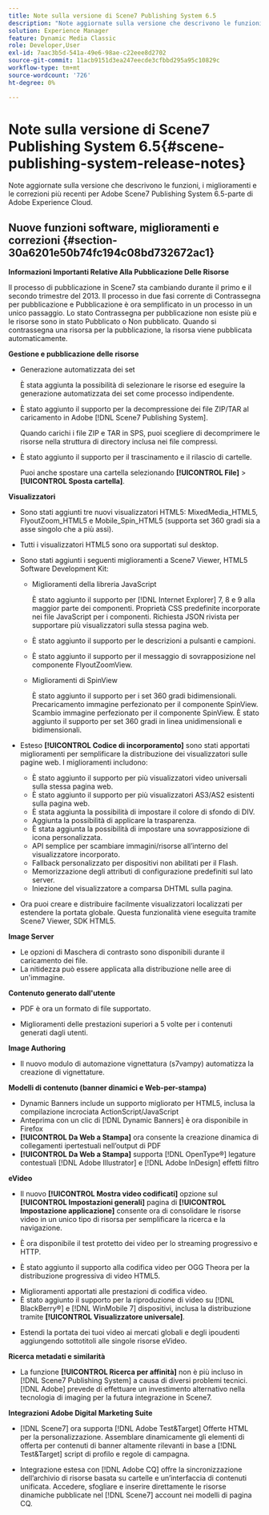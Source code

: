 ```yaml
---
title: Note sulla versione di Scene7 Publishing System 6.5
description: "Note aggiornate sulla versione che descrivono le funzioni, i miglioramenti e le correzioni più recenti per Adobe Scene7 Publishing System 6.5, parte della soluzione Adobe Experience Manager in Adobe Experience Cloud."
solution: Experience Manager
feature: Dynamic Media Classic
role: Developer,User
exl-id: 7aac3b5d-541a-49e6-98ae-c22eee8d2702
source-git-commit: 11acb9151d3ea247eecde3cfbbd295a95c10829c
workflow-type: tm+mt
source-wordcount: '726'
ht-degree: 0%

---
```


# Note sulla versione di Scene7 Publishing System 6.5{#scene-publishing-system-release-notes}

Note aggiornate sulla versione che descrivono le funzioni, i miglioramenti e le correzioni più recenti per Adobe Scene7 Publishing System 6.5-parte di Adobe Experience Cloud.

## Nuove funzioni software, miglioramenti e correzioni {#section-30a6201e50b74fc194c08bd732672ac1}

**Informazioni Importanti Relative Alla Pubblicazione Delle Risorse**

Il processo di pubblicazione in Scene7 sta cambiando durante il primo e il secondo trimestre del 2013. Il processo in due fasi corrente di Contrassegna per pubblicazione e Pubblicazione è ora semplificato in un processo in un unico passaggio. Lo stato Contrassegna per pubblicazione non esiste più e le risorse sono in stato Pubblicato o Non pubblicato. Quando si contrassegna una risorsa per la pubblicazione, la risorsa viene pubblicata automaticamente.

**Gestione e pubblicazione delle risorse**

* Generazione automatizzata dei set

   È stata aggiunta la possibilità di selezionare le risorse ed eseguire la generazione automatizzata dei set come processo indipendente.
* È stato aggiunto il supporto per la decompressione dei file ZIP/TAR al caricamento in Adobe [!DNL Scene7 Publishing System].

   Quando carichi i file ZIP e TAR in SPS, puoi scegliere di decomprimere le risorse nella struttura di directory inclusa nei file compressi.

* È stato aggiunto il supporto per il trascinamento e il rilascio di cartelle.

   Puoi anche spostare una cartella selezionando **[!UICONTROL File]** > **[!UICONTROL Sposta cartella]**.

**Visualizzatori**

* Sono stati aggiunti tre nuovi visualizzatori HTML5: MixedMedia_HTML5, FlyoutZoom_HTML5 e Mobile_Spin_HTML5 (supporta set 360 gradi sia a asse singolo che a più assi).

<!-- 
  [More information](http://help.adobe.com/en_US/scene7/using/WS6E593DEA-7D81-4cd6-84B0-85E8BB274176.html#WS1c46793299cf21d77e926d1613177f0a020-8000.html).  -->
* Tutti i visualizzatori HTML5 sono ora supportati sul desktop.

<!--   [More information](http://help.adobe.com/en_US/scene7/using/WS6E593DEA-7D81-4cd6-84B0-85E8BB274176.html#WS1c46793299cf21d77e926d1613177f0a020-8000.html). -->
* Sono stati aggiunti i seguenti miglioramenti a Scene7 Viewer, HTML5 Software Development Kit:

   * Miglioramenti della libreria JavaScript

      È stato aggiunto il supporto per [!DNL Internet Explorer] 7, 8 e 9 alla maggior parte dei componenti. Proprietà CSS predefinite incorporate nei file JavaScript per i componenti. Richiesta JSON rivista per supportare più visualizzatori sulla stessa pagina web.

   * È stato aggiunto il supporto per le descrizioni a pulsanti e campioni.
   * È stato aggiunto il supporto per il messaggio di sovrapposizione nel componente FlyoutZoomView.
   * Miglioramenti di SpinView

      È stato aggiunto il supporto per i set 360 gradi bidimensionali. Precaricamento immagine perfezionato per il componente SpinView. Scambio immagine perfezionato per il componente SpinView. È stato aggiunto il supporto per set 360 gradi in linea unidimensionali e bidimensionali.

* Esteso **[!UICONTROL Codice di incorporamento]** sono stati apportati miglioramenti per semplificare la distribuzione dei visualizzatori sulle pagine web. I miglioramenti includono:

   * È stato aggiunto il supporto per più visualizzatori video universali sulla stessa pagina web.
   * È stato aggiunto il supporto per più visualizzatori AS3/AS2 esistenti sulla pagina web.
   * È stata aggiunta la possibilità di impostare il colore di sfondo di DIV.
   * Aggiunta la possibilità di applicare la trasparenza.
   * È stata aggiunta la possibilità di impostare una sovrapposizione di icona personalizzata.
   * API semplice per scambiare immagini/risorse all’interno del visualizzatore incorporato.
   * Fallback personalizzato per dispositivi non abilitati per il Flash.
   * Memorizzazione degli attributi di configurazione predefiniti sul lato server.
   * Iniezione del visualizzatore a comparsa DHTML sulla pagina.

* Ora puoi creare e distribuire facilmente visualizzatori localizzati per estendere la portata globale. Questa funzionalità viene eseguita tramite Scene7 Viewer, SDK HTML5.

**Image Server**

* Le opzioni di Maschera di contrasto sono disponibili durante il caricamento dei file.
* La nitidezza può essere applicata alla distribuzione nelle aree di un&#39;immagine.

**Contenuto generato dall&#39;utente**

* PDF è ora un formato di file supportato.

<!--   [More information](http://help.adobe.com/en_US/scene7/using/WSe8b0455615e2dc47-2df907a712f31201b35-8000.html).  -->
* Miglioramenti delle prestazioni superiori a 5 volte per i contenuti generati dagli utenti.

**Image Authoring**

* Il nuovo modulo di automazione vignettatura (s7vampy) automatizza la creazione di vignettature.

**Modelli di contenuto (banner dinamici e Web-per-stampa)**

* Dynamic Banners include un supporto migliorato per HTML5, inclusa la compilazione incrociata ActionScript/JavaScript
* Anteprima con un clic di [!DNL Dynamic Banners] è ora disponibile in Firefox
* **[!UICONTROL Da Web a Stampa]** ora consente la creazione dinamica di collegamenti ipertestuali nell’output di PDF
* **[!UICONTROL Da Web a Stampa]** supporta [!DNL OpenType®] legature contestuali [!DNL Adobe Illustrator] e [!DNL Adobe InDesign] effetti filtro

**eVideo**

* Il nuovo **[!UICONTROL Mostra video codificati]** opzione sul **[!UICONTROL Impostazioni generali]** pagina di **[!UICONTROL Impostazione applicazione]** consente ora di consolidare le risorse video in un unico tipo di risorsa per semplificare la ricerca e la navigazione.

<!--   [More information](http://help.adobe.com/en_US/scene7/using/WSCCBA9D3A-06A3-4f29-AF6B-36CBB2A655F1.html).  -->

* È ora disponibile il test protetto dei video per lo streaming progressivo e HTTP.

<!--   [More information](http://help.adobe.com/en_US/scene7/using/WSd968ca97bf01df72-5efde3a123268dd80f5-8000.html). -->
* È stato aggiunto il supporto alla codifica video per OGG Theora per la distribuzione progressiva di video HTML5.

<!--   [More information](http://help.adobe.com/en_US/scene7/using/WSE86ACF2B-BD50-4c48-A1D7-9CD4405B62D0.html#WS1c46793299cf21d7-39fae9c1131ba8968f7-7fff.html). -->
* Miglioramenti apportati alle prestazioni di codifica video.
* È stato aggiunto il supporto per la riproduzione di video su [!DNL BlackBerry®] e [!DNL WinMobile 7] dispositivi, inclusa la distribuzione tramite **[!UICONTROL Visualizzatore universale]**.

<!--   [More information](http://help.adobe.com/en_US/scene7/using/WS6E593DEA-7D81-4cd6-84B0-85E8BB274176.html#WS1c46793299cf21d77e926d1613177f0a020-8000.html) or the [eVideo chapter](http://help.adobe.com/en_US/scene7/using/WS53492AE1-6029-45d8-BF80-F4B5CF33EB08.html). -->

* Estendi la portata dei tuoi video ai mercati globali e degli ipoudenti aggiungendo sottotitoli alle singole risorse eVideo.

<!--   See [More information](http://help.adobe.com/en_US/scene7/using/WS98ca2e6790647c06-6f6f53e137b959f094-8000.html). -->

**Ricerca metadati e similarità**

* La funzione **[!UICONTROL Ricerca per affinità]** non è più incluso in [!DNL Scene7 Publishing System] a causa di diversi problemi tecnici. [!DNL Adobe] prevede di effettuare un investimento alternativo nella tecnologia di imaging per la futura integrazione in Scene7.

**Integrazioni Adobe Digital Marketing Suite**

* [!DNL Scene7] ora supporta [!DNL Adobe Test&Target] Offerte HTML per la personalizzazione. Assemblare dinamicamente gli elementi di offerta per contenuti di banner altamente rilevanti in base a [!DNL Test&Target] script di profilo e regole di campagna.

* Integrazione estesa con [!DNL Adobe CQ] offre la sincronizzazione dell’archivio di risorse basata su cartelle e un’interfaccia di contenuti unificata. Accedere, sfogliare e inserire direttamente le risorse dinamiche pubblicate nel [!DNL Scene7] account nei modelli di pagina CQ.
